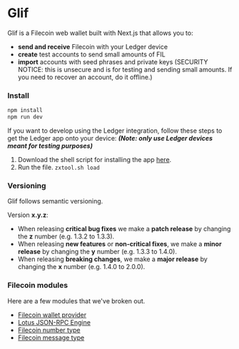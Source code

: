 # Glif

<!-- Glif art/branding -->

Glif is a Filecoin web wallet built with Next.js that allows you to:

- **send and receive** Filecoin with your Ledger device
- **create** test accounts to send small amounts of FIL
- **import** accounts with seed phrases and private keys (SECURITY NOTICE: this is unsecure and is for testing and sending small amounts. If you need to recover an account, do it offline.)

### Install

```bash
npm install
npm run dev
```

If you want to develop using the Ledger integration, follow these steps to get the Ledger app onto your device: **_(Note: only use Ledger devices meant for testing purposes)_**

1. Download the shell script for installing the app [here](https://57-227919429-gh.circle-artifacts.com/0/home/test/project/src/ledger/pkg/zxtool.sh).
2. Run the file. `zxtool.sh load`

### Versioning

Glif follows semantic versioning.

Version **x.y.z**:

- When releasing **critical bug fixes** we make a **patch release** by changing the **z** number (e.g. 1.3.2 to 1.3.3).
- When releasing **new features** or **non-critical fixes**, we make a **minor release** by changing the **y** number (e.g. 1.3.3 to 1.4.0).
- When releasing **breaking changes**, we make a **major release** by changing the **x** number (e.g. 1.4.0 to 2.0.0).

<!-- ### Deploy -->

<!-- ### Contributing -->

### Filecoin modules

Here are a few modules that we've broken out.

- [Filecoin wallet provider](https://github.com/openworklabs/filecoin-wallet-provider)
- [Lotus JSON-RPC Engine](https://github.com/openworklabs/lotus-jsonrpc-engine/)
- [Filecoin number type](https://github.com/openworklabs/filecoin-number)
- [Filecoin message type](https://github.com/openworklabs/filecoin-message)
